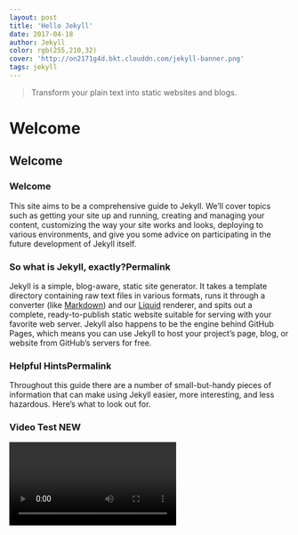 ```yaml
---
layout: post
title: 'Hello Jekyll'
date: 2017-04-18
author: Jekyll
color: rgb(255,210,32)
cover: 'http://on2171g4d.bkt.clouddn.com/jekyll-banner.png'
tags: jekyll
---
```


> Transform your plain text into static websites and blogs.

# Welcome

## Welcome

### Welcome

This site aims to be a comprehensive guide to Jekyll. We’ll cover topics such as getting your site up and running, creating and managing your content, customizing the way your site works and looks, deploying to various environments, and give you some advice on participating in the future development of Jekyll itself.

### So what is Jekyll, exactly?Permalink

Jekyll is a simple, blog-aware, static site generator. It takes a template directory containing raw text files in various formats, runs it through a converter (like [Markdown](https://daringfireball.net/projects/markdown/)) and our [Liquid](https://github.com/Shopify/liquid/wiki) renderer, and spits out a complete, ready-to-publish static website suitable for serving with your favorite web server. Jekyll also happens to be the engine behind GitHub Pages, which means you can use Jekyll to host your project’s page, blog, or website from GitHub’s servers for free.

### Helpful HintsPermalink

Throughout this guide there are a number of small-but-handy pieces of information that can make using Jekyll easier, more interesting, and less hazardous. Here’s what to look out for.

### Video Test NEW

<video max-width="100%" height="auto" controls="controls">
  <source src="https://jc-1258611203.cos.ap-beijing.myqcloud.com/video/1573625679037.mp4" type="video/mp4">
</video>

